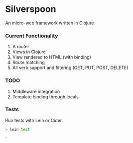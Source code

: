 # Silverspoon

An micro-web framework written in Clojure

### Current Functionality

1. A router
2. Views in Clojure
3. View rendered to HTML (with binding)
4. Route matching
5. All verb support and filtering (GET, PUT, POST, DELETE)

### TODO

1. Middleware integration
2. Template binding through locals

### Tests

Run tests with Lein or Cider.

```sh
> lein test
```

`
